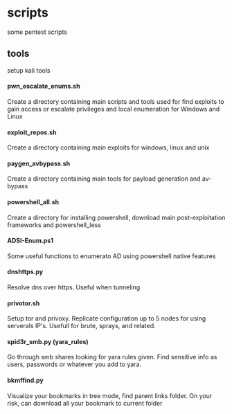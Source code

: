 # scripts
some pentest scripts

## tools
setup kali tools

#### pwn_escalate_enums.sh
Create a directory containing main scripts and tools used for find exploits to gain access or escalate privileges and local enumeration for Windows and Linux

#### exploit_repos.sh
Create a directory containing main exploits for windows, linux and unix

#### paygen_avbypass.sh
Create a directory containing main tools for payload generation and av-bypass

#### powershell_all.sh
Create a directory for installing powershell, download main post-exploitation frameworks and powershell_less

#### ADSI-Enum.ps1
Some useful functions to enumerato AD using powershell native features

#### dnshttps.py
Resolve dns over https. Useful when tunneling

#### privotor.sh
Setup tor and privoxy. Replicate configuration up to 5 nodes for using serverals IP's.
Usefull for brute, sprays, and related.

#### spid3r_smb.py (yara_rules)
Go through smb shares looking for yara rules given.
Find sensitive info as users, passwords or whatever you add to yara.

#### bkmffind.py
Visualize your bookmarks in tree mode, find parent links folder. 
On your risk, can download all your bookmark to current folder
